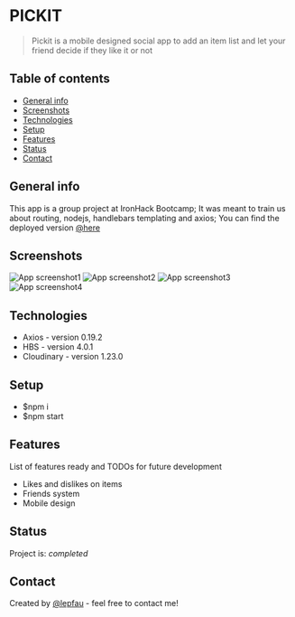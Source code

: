 # PICKIT

> Pickit is a mobile designed social app to add an item list and let your friend decide if they like it or not

## Table of contents

- [General info](#general-info)
- [Screenshots](#screenshots)
- [Technologies](#technologies)
- [Setup](#setup)
- [Features](#features)
- [Status](#status)
- [Contact](#contact)

## General info

This app is a group project at IronHack Bootcamp;
It was meant to train us about routing, nodejs, handlebars templating and axios;
You can find the deployed version [@here](https://iron-hack-project-2.herokuapp.com/)

## Screenshots

![App screenshot1](./public/pickit1.png)
![App screenshot2](./public/pickit2.png)
![App screenshot3](./public/pickit3.png)
![App screenshot4](./public/pikcit4.png)
## Technologies

- Axios - version 0.19.2
- HBS - version 4.0.1
- Cloudinary - version 1.23.0

## Setup

- $npm i
- $npm start

## Features

List of features ready and TODOs for future development

- Likes and dislikes on items
- Friends system
- Mobile design

## Status

Project is: _completed_

## Contact

Created by [@lepfau](https://www.github.com/lepfau) - feel free to contact me!
